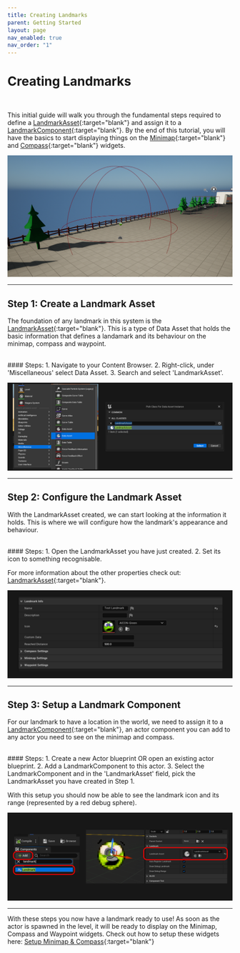 ```yaml
---
title: Creating Landmarks
parent: Getting Started
layout: page
nav_enabled: true
nav_order: "1"
---
```

# Creating Landmarks
<br>

This initial guide will walk you through the fundamental steps required to define a [LandmarkAsset](../Entities/LandmarkAsset){:target="blank"} and assign it to a [LandmarkComponent](../Entities/LandmarkComponent){:target="blank"}. By the end of this tutorial, you will have the basics to start displaying things on the [Minimap](../Entities/Minimap){:target="blank"} and [Compass](../Entities/Compass){:target="blank"} widgets.

![](../assets/CreatingLandmarks/LN_tuto_creatinglandmarks_Results.png)
<br>

***

## Step 1: Create a Landmark Asset

The foundation of any landmark in this system is the [LandmarkAsset](../Entities/LandmarkAsset){:target="blank"}. This is a type of Data Asset that holds the basic information that defines a landamark and its behaviour on the minimap, compass and waypoint.

<br>
#### Steps:
1. Navigate to your Content Browser. 
2. Right-click, under 'Miscellaneous' select Data Asset.
3. Search and select 'LandmarkAsset'.

![](../assets/CreatingLandmarks/LN_tuto_creatinglandmarks_1.png)

***

## Step 2: Configure the Landmark Asset

With the LandmarkAsset created, we can start looking at the information it holds. This is where we will configure how the landmark's appearance and behaviour.

<br>
#### Steps:
1. Open the LandmarkAsset you have just created.
2. Set its icon to something recognisable.

For more information about the other properties check out: [LandmarkAsset](../Entities/LandmarkAsset){:target="blank"}.

![](../assets/CreatingLandmarks/LN_tuto_creatinglandmarks_2.png)

***

## Step 3: Setup a Landmark Component

For our landmark to have a location in the world, we need to assign it to a [LandmarkComponent](../Entities/LandmarkComponent){:target="blank"}, an actor component you can add to any actor you need to see on the minimap and compass.

<br>
#### Steps:
1. Create a new Actor blueprint OR open an existing actor blueprint.
2. Add a LandmarkComponent to this actor.
3. Select the LandmarkComponent and in the 'LandmarkAsset' field, pick the LandmarkAsset you have created in Step 1.

With this setup you should now be able to see the landmark icon and its range (represented by a red debug sphere). 

![](../assets/CreatingLandmarks/LN_tuto_creatinglandmarks_3.png)

***



With these steps you now have a landmark ready to use! As soon as the actor is spawned in the level, it will be ready to display on the Minimap, Compass and Waypoint widgets. 
Check out how to setup these widgets here: [Setup Minimap & Compass](2_WidgetSetup){:target="blank"}